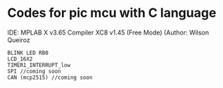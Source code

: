# Codes for pic mcu with C language
IDE: MPLAB X v3.65 Compiler XC8 v1.45 (Free Mode) (Author: Wilson Queiroz
    
    BLINK LED RB0
    LCD_16X2
    TIMER1_INTERRUPT_low
    SPI //coming soon
    CAN (mcp2515) //coming soon